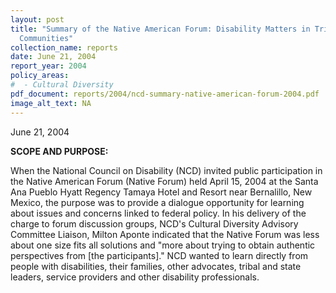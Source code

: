 ```yaml
---
layout: post
title: "Summary of the Native American Forum: Disability Matters in Tribal
  Communities"
collection_name: reports
date: June 21, 2004
report_year: 2004
policy_areas:
#  - Cultural Diversity
pdf_document: reports/2004/ncd-summary-native-american-forum-2004.pdf
image_alt_text: NA
---
```


June 21, 2004

**S﻿COPE AND PURPOSE:**

When the National Council on Disability (NCD) invited public participation in the Native American Forum (Native Forum) held April 15, 2004 at the Santa Ana Pueblo Hyatt Regency Tamaya Hotel and Resort near Bernalillo, New Mexico, the purpose was to provide a dialogue opportunity for learning about issues and concerns linked to federal policy. In his delivery of the charge to forum discussion groups, NCD's Cultural Diversity Advisory Committee Liaison, Milton Aponte indicated that the Native Forum was less about one size fits all solutions and "more about trying to obtain authentic perspectives from \[the participants]." NCD wanted to learn directly from people with disabilities, their families, other advocates, tribal and state leaders, service providers and other disability professionals.
